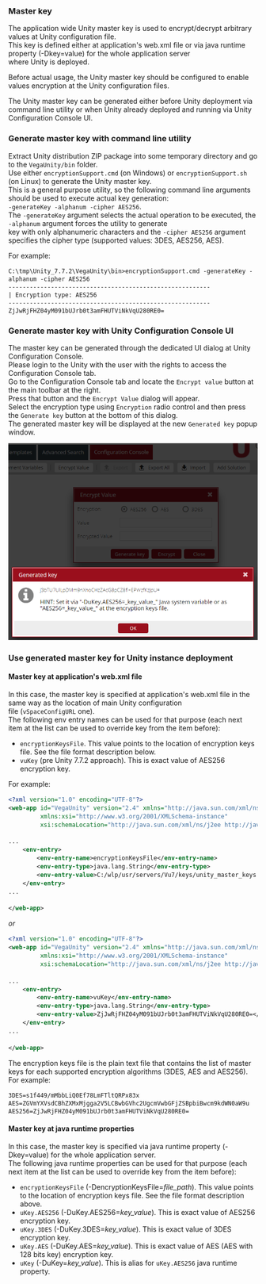 ### Master key

The application wide Unity master key is used to encrypt/decrypt arbitrary values at Unity configuration file.  
This key is defined either at application's web.xml file or via java runtime property (-Dkey=value) for the whole application server  
where Unity is deployed.

Before actual usage, the Unity master key should be configured to enable values encryption at the Unity configuration files.

The Unity master key can be generated either before Unity deployment via command line utility or when Unity already deployed and running via 
Unity Configuration Console UI.

### Generate master key with command line utility

Extract Unity distribution ZIP package into some temporary directory and go to the `VegaUnity/bin` folder.  
Use either `encryptionSupport.cmd` (on Windows) or `encryptionSupport.sh` (on Linux) to generate the Unity master key.  
This is a general purpose utility, so the following command line arguments should be used to execute actual key generation:  
`-generateKey -alphanum -cipher AES256`.  
The `-generateKey` argument selects the actual operation to be executed, the `-alphanum` argument forces the utility to generate  
key with only alphanumeric characters and the `-cipher AES256` argument specifies the cipher type (supported values: 3DES, AES256, AES).

For example:  
```
C:\tmp\Unity_7.7.2\VegaUnity\bin>encryptionSupport.cmd -generateKey -alphanum -cipher AES256
---------------------------------------------------------
| Encryption type: AES256
---------------------------------------------------------
ZjJwRjFHZ04yM091bUJrb0t3amFHUTViNkVqU280RE0=
```

### Generate master key with Unity Configuration Console UI

The master key can be generated through the dedicated UI dialog at Unity Configuration Console.  
Please login to the Unity with the user with the rights to access the Configuration Console tab.  
Go to the Configuration Console tab and locate the `Encrypt value` button at the main toolbar at the right.  
Press that button and the `Encrypt Value` dialog will appear.  
Select the encryption type using `Encryption` radio control and then press the `Generate key` button at the bottom of this dialog.  
The generated master key will be displayed at the new `Generated key` popup window.

![generate-master-key-at-cc](/assets/img/generate-master-key-at-cc.png) 


### Use generated master key for Unity instance deployment

#### Master key at application's web.xml file

In this case, the master key is specified at application's web.xml file in the same way as the location of main Unity configuration  
file (`vSpaceConfigURL` one).  
The following env entry names can be used for that purpose (each next item at the list can be used to override key from the item before):  

* `encryptionKeysFile`. This value points to the location of encryption keys file. See the file format description below.
* `vuKey` (pre Unity 7.7.2 approach). This is exact value of AES256 encryption key.

For example:
```xml
<?xml version="1.0" encoding="UTF-8"?>
<web-app id="VegaUnity" version="2.4" xmlns="http://java.sun.com/xml/ns/j2ee"
         xmlns:xsi="http://www.w3.org/2001/XMLSchema-instance"
         xsi:schemaLocation="http://java.sun.com/xml/ns/j2ee http://java.sun.com/xml/ns/j2ee/web-app_2_4.xsd">

...
    <env-entry>
        <env-entry-name>encryptionKeysFile</env-entry-name>
        <env-entry-type>java.lang.String</env-entry-type>
        <env-entry-value>C:/wlp/usr/servers/Vu7/keys/unity_master_keys.txt</env-entry-value>
    </env-entry>
...

</web-app>
```

*or*

```xml
<?xml version="1.0" encoding="UTF-8"?>
<web-app id="VegaUnity" version="2.4" xmlns="http://java.sun.com/xml/ns/j2ee"
         xmlns:xsi="http://www.w3.org/2001/XMLSchema-instance"
         xsi:schemaLocation="http://java.sun.com/xml/ns/j2ee http://java.sun.com/xml/ns/j2ee/web-app_2_4.xsd">

...
    <env-entry>
        <env-entry-name>vuKey</env-entry-name>
        <env-entry-type>java.lang.String</env-entry-type>
        <env-entry-value>ZjJwRjFHZ04yM091bUJrb0t3amFHUTViNkVqU280RE0=</env-entry-value>
    </env-entry>
...

</web-app>
```

The encryption keys file is the plain text file that contains the list of master keys for each supported encryption algorithms (3DES, AES and AES256).  
For example:

```text
3DES=s1f449/mMbbLiQ0Ef78LmFTltQRPx83x
AES=ZGVmYXVsdCBhZXMxMjgga2V5LCBwbGVhc2UgcmVwbGFjZSBpbiBwcm9kdWN0aW9u
AES256=ZjJwRjFHZ04yM091bUJrb0t3amFHUTViNkVqU280RE0=
```

#### Master key at java runtime properties

In this case, the master key is specified via java runtime property (-Dkey=value) for the whole application server.  
The following java runtime properties can be used for that purpose (each next item at the list can be used to override key from the item before):  

* `encryptionKeysFile` (-DencryptionKeysFile=_file_path_). This value points to the location of encryption keys file. See the file format description above.
* `uKey.AES256` (-DuKey.AES256=_key_value_). This is exact value of AES256 encryption key.
* `uKey.3DES` (-DuKey.3DES=_key_value_). This is exact value of 3DES encryption key.
* `uKey.AES` (-DuKey.AES=_key_value_). This is exact value of AES (AES with 128 bits key) encryption key.
* `uKey` (-DuKey=_key_value_). This is alias for `uKey.AES256` java runtime property.

